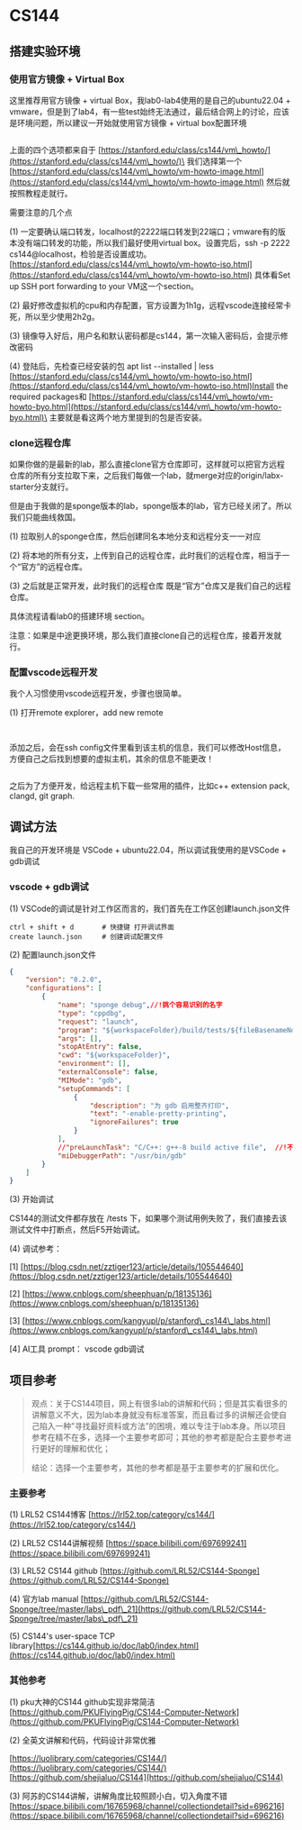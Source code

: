# CS144

## 搭建实验环境

### 使用官方镜像 + Virtual Box

这里推荐用官方镜像 + virtual Box，我lab0-lab4使用的是自己的ubuntu22.04 + vmware，但是到了lab4，有一些test始终无法通过，最后结合网上的讨论，应该是环境问题，所以建议一开始就使用官方镜像 + virtual box配置环境

<div align="left">

<figure><img src="../../.gitbook/assets/image (9).png" alt=""><figcaption></figcaption></figure>

</div>

上面的四个选项都来自于 [https://stanford.edu/class/cs144/vm\_howto/](https://stanford.edu/class/cs144/vm\_howto/)\
我们选择第一个[https://stanford.edu/class/cs144/vm\_howto/vm-howto-image.html](https://stanford.edu/class/cs144/vm\_howto/vm-howto-image.html) 然后就按照教程走就行。



需要注意的几个点

(1) 一定要确认端口转发，localhost的2222端口转发到22端口；vmware有的版本没有端口转发的功能，所以我们最好使用virtual box。设置完后，ssh -p 2222 cs144@localhost，检验是否设置成功。\
[https://stanford.edu/class/cs144/vm\_howto/vm-howto-iso.html](https://stanford.edu/class/cs144/vm\_howto/vm-howto-iso.html) 具体看Set up SSH port forwarding to your VM这一个section。

(2) 最好修改虚拟机的cpu和内存配置，官方设置为1h1g，远程vscode连接经常卡死，所以至少使用2h2g。

(3) 镜像导入好后，用户名和默认密码都是cs144，第一次输入密码后，会提示修改密码

(4) 登陆后，先检查已经安装的包   apt list --installed | less\
[https://stanford.edu/class/cs144/vm\_howto/vm-howto-iso.html](https://stanford.edu/class/cs144/vm\_howto/vm-howto-iso.html)Install the required packages和 [https://stanford.edu/class/cs144/vm\_howto/vm-howto-byo.html](https://stanford.edu/class/cs144/vm\_howto/vm-howto-byo.html)\
主要就是看这两个地方里提到的包是否安装。



### clone远程仓库

如果你做的是最新的lab，那么直接clone官方仓库即可，这样就可以把官方远程仓库的所有分支拉取下来，之后我们每做一个lab，就merge对应的origin/labx-starter分支就行。



但是由于我做的是sponge版本的lab，sponge版本的lab，官方已经关闭了。所以我们只能曲线救国。

(1) 拉取别人的sponge仓库，然后创建同名本地分支和远程分支一一对应

(2) 将本地的所有分支，上传到自己的远程仓库，此时我们的远程仓库，相当于一个“官方”的远程仓库。

(3) 之后就是正常开发，此时我们的远程仓库 既是“官方”仓库又是我们自己的远程仓库。

具体流程请看lab0的搭建环境 section。

注意：如果是中途更换环境，那么我们直接clone自己的远程仓库，接着开发就行。



### 配置vscode远程开发

我个人习惯使用vscode远程开发，步骤也很简单。

(1) 打开remote explorer，add new remote

<div align="left">

<figure><img src="../../.gitbook/assets/image (1).png" alt=""><figcaption></figcaption></figure>

</div>

<div align="left">

<figure><img src="../../.gitbook/assets/image (1) (1).png" alt=""><figcaption></figcaption></figure>

</div>

添加之后，会在ssh config文件里看到该主机的信息，我们可以修改Host信息，方便自己之后找到想要的虚拟主机，其余的信息不能更改！

<div align="left">

<figure><img src="../../.gitbook/assets/image (2).png" alt=""><figcaption></figcaption></figure>

</div>

之后为了方便开发，给远程主机下载一些常用的插件，比如c++ extension pack, clangd, git graph.

&#x20;



## 调试方法

我自己的开发环境是 VSCode + ubuntu22.04，所以调试我使用的是VSCode + gdb调试

### vscode + gdb调试

(1) VSCode的调试是针对工作区而言的，我们首先在工作区创建launch.json文件

```
ctrl + shift + d       # 快捷键 打开调试界面
create launch.json     # 创建调试配置文件
```



(2) 配置launch.json文件

```json
{
    "version": "0.2.0",
    "configurations": [
        {
            "name": "sponge debug",//!挑个容易识别的名字
            "type": "cppdbg",
            "request": "launch",
            "program": "${workspaceFolder}/build/tests/${fileBasenameNoExtension}", //!设置为测试程序源码相对应的目标程序路径
            "args": [],
            "stopAtEntry": false,
            "cwd": "${workspaceFolder}",
            "environment": [],
            "externalConsole": false,
            "MIMode": "gdb",
            "setupCommands": [
                {
                    "description": "为 gdb 启用整齐打印",
                    "text": "-enable-pretty-printing",
                    "ignoreFailures": true
                }
            ],
            //"preLaunchTask": "C/C++: g++-8 build active file",  //!不需要前置任务
            "miDebuggerPath": "/usr/bin/gdb"
        }
    ]
}
```



(3) 开始调试

CS144的测试文件都存放在 /tests 下，如果哪个测试用例失败了，我们直接去该测试文件中打断点，然后F5开始调试。



(4) 调试参考：

\[1] [https://blog.csdn.net/zztiger123/article/details/105544640](https://blog.csdn.net/zztiger123/article/details/105544640)

\[2] [https://www.cnblogs.com/sheephuan/p/18135136](https://www.cnblogs.com/sheephuan/p/18135136)

\[3] [https://www.cnblogs.com/kangyupl/p/stanford\_cs144\_labs.html](https://www.cnblogs.com/kangyupl/p/stanford\_cs144\_labs.html)

\[4] AI工具 prompt： vscode gdb调试







## 项目参考

> 观点：关于CS144项目，网上有很多lab的讲解和代码；但是其实看很多的讲解意义不大，因为lab本身就没有标准答案，而且看过多的讲解还会使自己陷入一种”寻找最好资料或方法”的困境，难以专注于lab本身。所以项目参考在精不在多，选择一个主要参考即可；其他的参考都是配合主要参考进行更好的理解和优化；
>
>
>
> 结论：选择一个主要参考，其他的参考都是基于主要参考的扩展和优化。



### 主要参考

(1) LRL52 CS144博客  [https://lrl52.top/category/cs144/](https://lrl52.top/category/cs144/)

(2) LRL52 CS144讲解视频  [https://space.bilibili.com/697699241](https://space.bilibili.com/697699241)

(3) LRL52 CS144 github  [https://github.com/LRL52/CS144-Sponge](https://github.com/LRL52/CS144-Sponge)

(4) 官方lab manual  [https://github.com/LRL52/CS144-Sponge/tree/master/labs\_pdf\_21](https://github.com/LRL52/CS144-Sponge/tree/master/labs\_pdf\_21)

(5) CS144's user-space TCP library[https://cs144.github.io/doc/lab0/index.html](https://cs144.github.io/doc/lab0/index.html)



### 其他参考

(1) pku大神的CS144 github实现非常简洁  [https://github.com/PKUFlyingPig/CS144-Computer-Network](https://github.com/PKUFlyingPig/CS144-Computer-Network)

(2) 全英文讲解和代码，代码设计非常优雅 &#x20;

[https://luolibrary.com/categories/CS144/](https://luolibrary.com/categories/CS144/)      [https://github.com/shejialuo/CS144](https://github.com/shejialuo/CS144)

(3) 阿苏的CS144讲解，讲解角度比较照顾小白，切入角度不错 [https://space.bilibili.com/16765968/channel/collectiondetail?sid=696216](https://space.bilibili.com/16765968/channel/collectiondetail?sid=696216)
